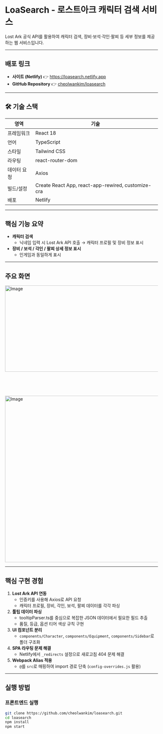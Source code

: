 # LoaSearch - 로스트아크 캐릭터 검색 서비스

Lost Ark 공식 API를 활용하여 캐릭터 검색, 장비·보석·각인·팔찌 등 세부 정보를 제공하는 웹 서비스입니다.  

---

##  배포 링크
- **사이트 (Netlify)** 👉 https://loasearch.netlify.app
- **GitHub Repository** 👉 [cheolwankim/loasearch](https://github.com/cheolwankim/loasearch)

---

## 🛠 기술 스택

| 영역         | 기술 |
|--------------|------|
| 프레임워크   | React 18 |
| 언어         | TypeScript |
| 스타일       | Tailwind CSS |
| 라우팅       | react-router-dom |
| 데이터 요청  | Axios |
| 빌드/설정    | Create React App, react-app-rewired, customize-cra |
| 배포         | Netlify |

---

## 핵심 기능 요약
- **캐릭터 검색**
  - 닉네임 입력 시 Lost Ark API 호출 → 캐릭터 프로필 및 장비 정보 표시
- **장비 / 보석 / 각인 / 팔찌 상세 정보 표시**
  - 인게임과 동일하게 표시
---

## 주요 화면
<img width="1029" height="284" alt="Image" src="https://github.com/user-attachments/assets/b22a0bdb-6754-4114-8039-594931a3fa60" />

<br><br><br>





<img width="1027" height="548" alt="Image" src="https://github.com/user-attachments/assets/3ffabdae-081c-4090-9a95-d269da4b800a" />


---

## 핵심 구현 경험

1. **Lost Ark API 연동**
   - 인증키를 사용해 Axios로 API 요청
   - 캐릭터 프로필, 장비, 각인, 보석, 팔찌 데이터를 각각 파싱
2. **툴팁 데이터 파싱**
   - tooltipParser.ts를 중심으로 복잡한 JSON 데이터에서 필요한 필드 추출
   - 품질, 등급, 옵션 티어 색상 규칙 구현
3. **UI 컴포넌트 분리**
   - `components/Character`, `components/Equipment`, `components/Sidebar`로 폴더 구조화
4. **SPA 라우팅 문제 해결**
   - Netlify에서 `_redirects` 설정으로 새로고침 404 문제 해결
5. **Webpack Alias 적용**
   - `@`를 `src`로 매핑하여 import 경로 단축 (`config-overrides.js` 활용)

---

## 실행 방법

### 프론트엔드 실행
```bash
git clone https://github.com/cheolwankim/loasearch.git
cd loasearch
npm install
npm start
